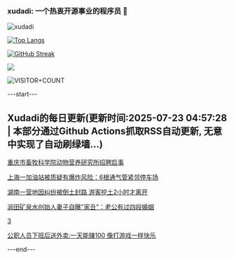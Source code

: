### xudadi: 一个热衷开源事业的程序员 👋

![xudadi](https://github-readme-stats-git-masterorgs-github-readme-stats-team.vercel.app/api?username=xudadi)

[![Top Langs](https://github-readme-stats.vercel.app/api/top-langs/?username=xudadi)](https://github.com/anuraghazra/github-readme-stats)

[![GitHub Streak](https://streak-stats.demolab.com?user=xudadi&locale=zh_Hans)](https://git.io/streak-stats)

![](https://raw.githubusercontent.com/xudadi/xudadi/main/assets/github-contribution-grid-snake.svg)

![VISITOR+COUNT](https://komarev.com/ghpvc/?username=xudadi&label=VISITOR+COUNT)


---start---

## Xudadi的每日更新(更新时间:2025-07-23 04:57:28 | 本部分通过Github Actions抓取RSS自动更新, 无意中实现了自动刷绿墙...)

[重庆市畜牧科学院动物营养研究所招聘启事](https://www.gongkaoleida.com/article/2525306)

[上海一加油站被质疑有爆炸风险：6根通气管紧邻停车场](https://m.163.com/news/article/K53N9FOS055040N3.html)

[湖南一营地因纠纷被倒土封路 游客挖土2小时才离开](https://m.163.com/news/article/K53SD7PG0534P59R.html)

[润田矿泉水创始人妻子自曝"家丑"：老公有过四段婚姻](https://m.163.com/news/article/K53RH7LI051492T3.html)

[3](https://m.163.com/touch/news/sub/domestic)

[公职人员下班后送外卖:一天能赚100 像打游戏一样快乐](https://m.163.com/news/article/K536256S0514D3UH.html)

---end---
